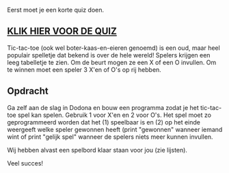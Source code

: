 Eerst moet je een korte quiz doen.

## [KLIK HIER VOOR DE QUIZ](https://kuleuven.eu.qualtrics.com/jfe/form/SV_5Abf7rpsf8azkz4)



Tic-tac-toe (ook wel boter-kaas-en-eieren genoemd) is een oud, maar heel populair spelletje dat bekend is over de 
hele wereld! Spelers krijgen een leeg tabelletje te zien. Om de beurt mogen ze een X of een O invullen. 
Om te winnen moet een speler 3 X'en of O's op rij hebben.

## Opdracht

Ga zelf aan de slag in Dodona en bouw een programma zodat je het tic-tac-toe spel kan spelen. 
Gebruik 1 voor X'en en 2 voor O's. Het spel moet zo geprogrammeerd worden dat het (1) speelbaar is en (2) op 
het einde weergeeft welke speler gewonnen heeft (print "gewonnen" wanneer iemand wint of print "gelijk spel" 
wanneer de spelers niets meer kunnen invullen.

Wij hebben alvast een spelbord klaar staan voor jou (zie lijsten).

Veel succes!